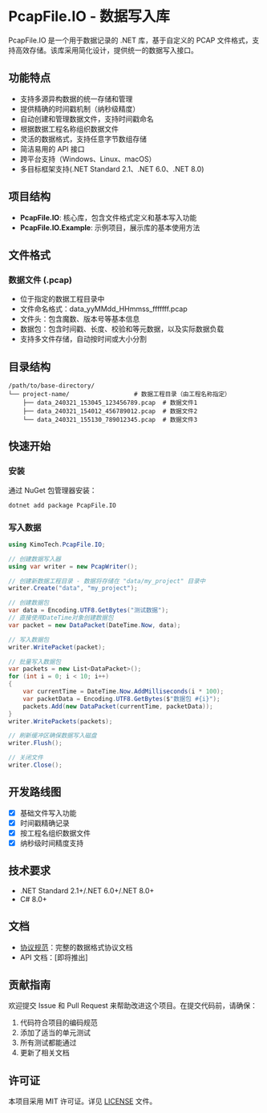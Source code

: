 # PcapFile.IO - 数据写入库

PcapFile.IO 是一个用于数据记录的 .NET 库，基于自定义的 PCAP 文件格式，支持高效存储。该库采用简化设计，提供统一的数据写入接口。

## 功能特点

- 支持多源异构数据的统一存储和管理
- 提供精确的时间戳机制（纳秒级精度）
- 自动创建和管理数据文件，支持时间戳命名
- 根据数据工程名称组织数据文件
- 灵活的数据格式，支持任意字节数组存储
- 简洁易用的 API 接口
- 跨平台支持（Windows、Linux、macOS）
- 多目标框架支持(.NET Standard 2.1、.NET 6.0、.NET 8.0)

## 项目结构

- **PcapFile.IO**: 核心库，包含文件格式定义和基本写入功能
- **PcapFile.IO.Example**: 示例项目，展示库的基本使用方法

## 文件格式

### 数据文件 (.pcap)
- 位于指定的数据工程目录中
- 文件命名格式：data_yyMMdd_HHmmss_fffffff.pcap
- 文件头：包含魔数、版本号等基本信息
- 数据包：包含时间戳、长度、校验和等元数据，以及实际数据负载
- 支持多文件存储，自动按时间或大小分割

## 目录结构

```
/path/to/base-directory/
└── project-name/                  # 数据工程目录（由工程名称指定）
    ├── data_240321_153045_123456789.pcap  # 数据文件1
    ├── data_240321_154012_456789012.pcap  # 数据文件2
    └── data_240321_155130_789012345.pcap  # 数据文件3
```

## 快速开始

### 安装

通过 NuGet 包管理器安装：

```bash
dotnet add package PcapFile.IO
```

### 写入数据

```csharp
using KimoTech.PcapFile.IO;

// 创建数据写入器
using var writer = new PcapWriter();

// 创建新数据工程目录 - 数据将存储在 "data/my_project" 目录中
writer.Create("data", "my_project");

// 创建数据包
var data = Encoding.UTF8.GetBytes("测试数据");
// 直接使用DateTime对象创建数据包
var packet = new DataPacket(DateTime.Now, data);

// 写入数据包
writer.WritePacket(packet);

// 批量写入数据包
var packets = new List<DataPacket>();
for (int i = 0; i < 10; i++)
{
    var currentTime = DateTime.Now.AddMilliseconds(i * 100);
    var packetData = Encoding.UTF8.GetBytes($"数据包 #{i}");
    packets.Add(new DataPacket(currentTime, packetData));
}
writer.WritePackets(packets);

// 刷新缓冲区确保数据写入磁盘
writer.Flush();

// 关闭文件
writer.Close();
```

## 开发路线图

- [x] 基础文件写入功能
- [x] 时间戳精确记录
- [x] 按工程名组织数据文件
- [x] 纳秒级时间精度支持

## 技术要求

- .NET Standard 2.1+/.NET 6.0+/.NET 8.0+
- C# 8.0+

## 文档

- [协议规范](./PROTOCOL.md)：完整的数据格式协议文档
- API 文档：[即将推出]

## 贡献指南

欢迎提交 Issue 和 Pull Request 来帮助改进这个项目。在提交代码前，请确保：

1. 代码符合项目的编码规范
2. 添加了适当的单元测试
3. 所有测试都能通过
4. 更新了相关文档

## 许可证

本项目采用 MIT 许可证。详见 [LICENSE](./LICENSE) 文件。
